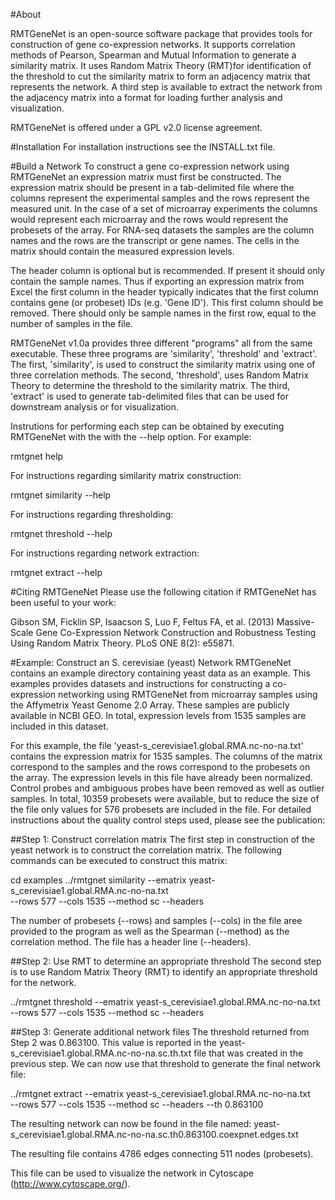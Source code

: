 #About

RMTGeneNet is an open-source software package that provides tools for
construction of gene co-expression networks.  It supports correlation methods
of Pearson, Spearman and Mutual Information to generate a similarity matrix. It
uses Random Matrix Theory (RMT)for identification of the threshold to cut the
similarity matrix to form an adjacency matrix that represents the network.  A
third step is available to extract the network from the adjacency matrix into
a format for loading further analysis and visualization.  

RMTGeneNet is offered under a GPL v2.0 license agreement.  


#Installation
For installation instructions see the INSTALL.txt file.


#Build a Network
To construct a gene co-expression network using RMTGeneNet an expression
matrix must first be constructed.  The expression matrix should be present in
a tab-delimited file where the columns represent the experimental samples and
the rows represent the measured unit. In the case of a set of microarray
experiments the columns would represent each microarray and the rows would
represent the probesets of the array.  For RNA-seq datasets the samples are
the column names and the rows are the transcript or gene names. The cells in 
the matrix should contain the measured expression levels. 

The header column is optional but is recommended. If present it should
only contain the sample names.  Thus if exporting an expression matrix from
Excel the first column in the header typically indicates that the first column
contains gene (or probeset) IDs (e.g. 'Gene ID').  This first column should
be removed.  There should only be sample names in the first row, equal to the
number of samples in the file. 

RMTGeneNet v1.0a provides three different "programs" all from the same
executable.  These three programs are 'similarity', 'threshold' and 'extract'.
The first, 'similarity', is used to construct the similarity matrix using
one of three correlation methods.  The second, 'threshold', uses Random Matrix
Theory to determine the threshold to the similarity matrix.  The third, 
'extract' is used to generate tab-delimited files that can be used for 
downstream analysis or for visualization.

Instrutions for performing each step can be obtained by executing RMTGeneNet
with the with the --help option. For example:

  rmtgnet help
  
For instructions regarding similarity matrix construction:

  rmtgnet similarity --help 
  
For instructions regarding thresholding:

  rmtgnet threshold --help
  
For instructions regarding network extraction:

  rmtgnet extract --help


#Citing RMTGeneNet
Please use the following citation if RMTGeneNet has been useful to your work:

Gibson SM, Ficklin SP, Isaacson S, Luo F, Feltus FA, et al. (2013)
Massive-Scale Gene Co-Expression Network Construction and Robustness Testing
Using Random Matrix Theory. PLoS ONE 8(2): e55871.

#Example: Construct an S. cerevisiae (yeast) Network
RMTGeneNet contains an example directory containing yeast data as an example. 
This examples provides datasets and instructions for constructing
a co-expression networking using RMTGeneNet from microarray
samples using the Affymetrix Yeast Genome 2.0 Array. These samples
are publicly available in NCBI GEO. In total, expression levels from 1535 
samples are included in this dataset.

For this example, the file 'yeast-s_cerevisiae1.global.RMA.nc-no-na.txt'
contains the expression matrix for 1535 samples.  The columns of the
matrix correspond to the samples and the rows correspond to the probesets
on the array.  The expression levels in this file have already been
normalized.  Control probes and ambiguous probes have been removed as well
as outlier samples. In total, 10359 probesets were available, but to
reduce the size of the file only values for 576 probesets are included in the 
file. For detailed instructions about the quality control steps used, please 
see the publication:


##Step 1: Construct correlation matrix
The first step in construction of the yeast network is to construct
the correlation matrix.  The following commands can be executed to construct
this matrix:

  cd examples
  ../rmtgnet similarity --ematrix yeast-s_cerevisiae1.global.RMA.nc-no-na.txt \
    --rows 577 --cols 1535 --method sc --headers

The number of probesets (--rows) and samples (--cols) in the file aree 
provided to the program as well as the Spearman (--method) as the correlation
method.  The file has a header line (--headers).


##Step 2: Use RMT to determine an appropriate threshold
The second step is to use Random Matrix Theory (RMT) to identify an
appropriate threshold for the network. 

  ../rmtgnet threshold --ematrix yeast-s_cerevisiae1.global.RMA.nc-no-na.txt \
    --rows 577 --cols 1535 --method sc --headers 


##Step 3: Generate additional network files
The threshold returned from Step 2 was 0.863100. This value is reported in the
yeast-s_cerevisiae1.global.RMA.nc-no-na.sc.th.txt file that was created
in the previous step.  We can now use that threshold to generate the final 
network file:

  ../rmtgnet extract --ematrix yeast-s_cerevisiae1.global.RMA.nc-no-na.txt \
    --rows 577 --cols 1535 --method sc --headers --th 0.863100

The resulting network can now be found in the file named:
yeast-s_cerevisiae1.global.RMA.nc-no-na.sc.th0.863100.coexpnet.edges.txt

The resulting file contains 4786 edges connecting 511 nodes (probesets).

This file can be used to visualize the network in Cytoscape 
(http://www.cytoscape.org/).


